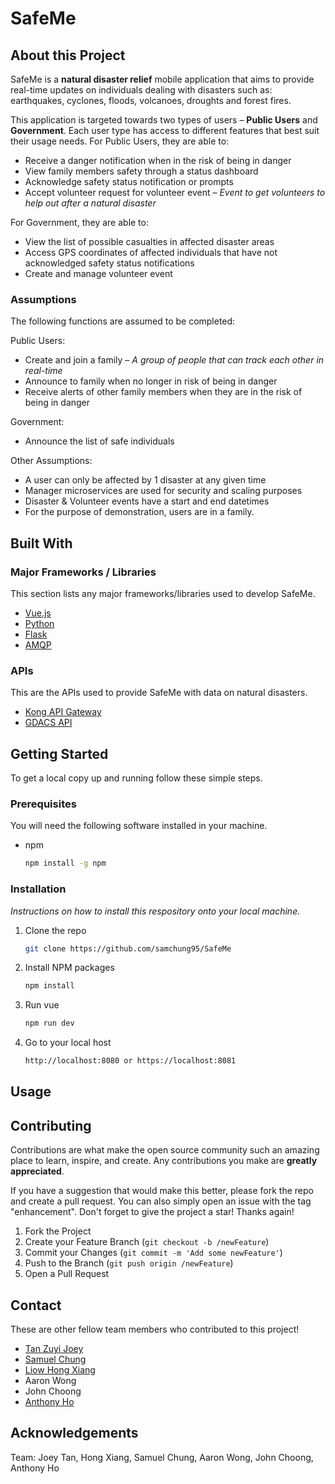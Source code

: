 # SafeMe
## About this Project
SafeMe is a <b>natural disaster relief</b> mobile application that aims to provide real-time updates on individuals dealing with disasters such as: earthquakes, cyclones, floods, volcanoes, droughts and forest fires. 

This application is targeted towards two types of users – <b>Public Users</b> and <b>Government</b>. Each user type has access to different features that best suit their usage needs. For Public Users, they are able to:
* Receive a danger notification when in the risk of being in danger
* View family members safety through a status dashboard
* Acknowledge safety status notification or prompts
* Accept volunteer request for volunteer event – <i>Event to get volunteers to help out after a natural disaster</i>

For Government, they are able to:
* View the list of possible casualties in affected disaster areas
* Access GPS coordinates of affected individuals that have not acknowledged safety status notifications
* Create and manage volunteer event

### Assumptions
The following functions are assumed to be completed:

Public Users:
* Create and join a family – <i>A group of people that can track each other in real-time</i>
* Announce to family when no longer in risk of being in danger
* Receive alerts of other family members when they are in the risk of being in danger

Government:
* Announce the list of safe individuals

Other Assumptions:
* A user can only be affected by 1 disaster at any given time
* Manager microservices are used for security and scaling purposes
* Disaster & Volunteer events have a start and end datetimes
* For the purpose of demonstration, users are in a family. 

## Built With
### Major Frameworks / Libraries
This section lists any major frameworks/libraries used to develop SafeMe.

<!-- [![Vue][Vue.js]][Vue-url]  -->
* [Vue.js](https://vuejs.org/)
* [Python](https://www.python.org/)
* [Flask](https://flask.palletsprojects.com/en/2.2.x/)
* [AMQP](https://www.amqp.org/)

### APIs
This are the APIs used to provide SafeMe with data on natural disasters.
* [Kong API Gateway](https://docs.konghq.com/gateway/latest/)
* [GDACS API](https://www.gdacs.org/)

## Getting Started
To get a local copy up and running follow these simple steps.

### Prerequisites

You will need the following software installed in your machine.
* npm
  ```sh
  npm install -g npm
  ```
### Installation

_Instructions on how to install this respository onto your local machine._

1. Clone the repo
   ```sh
   git clone https://github.com/samchung95/SafeMe
   ```
<!-- 2. Create a Firebase Project and add service account key json to api folder
3. Change service account key json to "serviceAccountKey.json" -->
2. Install NPM packages
   ```sh
   npm install
   ```
3. Run vue
   ```sh
   npm run dev
   ```
4. Go to your local host
   ```sh
   http://localhost:8080 or https://localhost:8081
   ```

<!-- 
## Project Setup

```sh
npm install
```

### Compile and Hot-Reload for Development

```sh
npm run dev
```

### Compile and Minify for Production

```sh
npm run build
```
 -->

## Usage


## Contributing
Contributions are what make the open source community such an amazing place to learn, inspire, and create. Any contributions you make are **greatly appreciated**.

If you have a suggestion that would make this better, please fork the repo and create a pull request. You can also simply open an issue with the tag "enhancement".
Don't forget to give the project a star! Thanks again!

1. Fork the Project
2. Create your Feature Branch (`git checkout -b /newFeature`)
3. Commit your Changes (`git commit -m 'Add some newFeature'`)
4. Push to the Branch (`git push origin /newFeature`)
5. Open a Pull Request

## Contact
These are other fellow team members who contributed to this project!
* [Tan Zuyi Joey](https://linkedin.com/in/joey-tan-zuyi)<br>
* [Samuel Chung](https://www.linkedin.com/in/samuel-chung-339688154/)<br>
* [Liow Hong Xiang](https://www.linkedin.com/in/liowhongxiang/)<br>
* Aaron Wong<br>
* John Choong<br>
* [Anthony Ho](https://www.linkedin.com/in/anthony-ho-uxdesign/)<br>

## Acknowledgements
Team: Joey Tan, Hong Xiang, Samuel Chung, Aaron Wong, John Choong, Anthony Ho



<!-- MARKDOWN LINKS & IMAGES -->
<!-- https://www.markdownguide.org/basic-syntax/#reference-style-links -->
<!-- 
[homepage-screenshot]: src/assets/product.png
[general-screenshot]: src/assets/general_stats.png
[regional-screenshot]: src/assets/regional_stats.png -->

[Vue.js]: https://img.shields.io/badge/Vue.js-35495E?style=for-the-badge&logo=vuedotjs&logoColor=4FC08D
[Vue-url]: https://vuejs.org/
